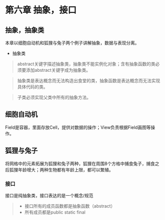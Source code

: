 # 第六章 抽象，接口

## 抽象，抽象类

本章以细胞自动机和狐狸与兔子两个例子讲解抽象，数据与表现分离。

* 抽象类

> abstract关键字描述抽象类，抽象类不能实例化对象；含有抽象函数的类必须要添加abstract关键字成为抽象类。

> 抽象类是表达概念而无法构造出食堂的类，抽象函数是表达概念而无法实现具体代码的类。

> 子类必须实现父类中所有的抽象方法。

## 细胞自动机

Field是容器，里面存放Cell，提供对数据的操作；View负责根据Field画图等操作。

## 狐狸与兔子

将网格中的元素拓展为狐狸和兔子两种，狐狸在周围8个方格中捕食兔子，捕食之后狐狸年龄增大；两种生物都有年龄上限，都可以繁殖。



### 接口

接口是纯抽象类，接口表达的是一个概念/规范

> - 接口所有的成员函数都是抽象函数（abstract）
> - 所有成员都是public static final







































